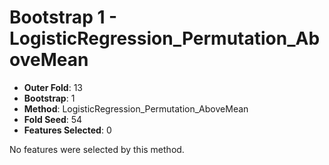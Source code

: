 # Bootstrap 1 - LogisticRegression_Permutation_AboveMean

- **Outer Fold**: 13
- **Bootstrap**: 1
- **Method**: LogisticRegression_Permutation_AboveMean
- **Fold Seed**: 54
- **Features Selected**: 0

No features were selected by this method.
